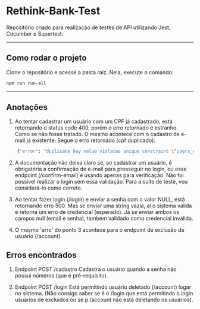 # Rethink-Bank-Test

Repositório criado para realização de testes de API utilizando Jest, Cucumber e Supertest.

---



## Como rodar o projeto

Clone o repositório e acesse a pasta raiz. Nela, execute o comando:

```bash
npm run run-all

```


---
## Anotações

1. Ao tentar cadastrar um usuário com um CPF já cadastrado, está retornando o status code 400, porém o erro retornado é estranho. Como se não fosse tratado. O mesmo acontece com o cadastro de e-mail já existente. Segue o erro retornado (cpf duplicado):

```bash
    {"error": "duplicate key value violates unique constraint \"users_cpf_key\""}
```

2. A documentação não deixa claro se, ao cadastrar um usuário, é obrigatória a confirmação de e-mail para prosseguir no login, ou esse endpoint (/confirm-email) é usando apenas para verificação.
   Não foi possível realizar o login sem essa validação. Para a suíte de teste, vou considerá-lo como correto.

3. Ao tentar fazer login (/login) e enviar a senha com o valor NULL, está retornando erro 500. Mas se enviar uma string vazia, ai o sistema valida e retorna um erro de credencial (esperado). Já se enviar ambos os campos null (email e senha), também validado como credencial inválida.

4. O mesmo 'erro' do ponto 3 acontece para o endpoint de exclusão de usuário (/account).


## Erros encontrados

1. Endpoint POST /cadastro
   Cadastra o usuário quando a senha não possui números (que é pré-requisito).

2. Endpoint POST /login
   Está permitindo usuário deletado (/account) logar no sistema.
   (Não consigo saber se é o /login que está permitindo o login usuários de excluídos ou se p /account não está deletando os usuários). 